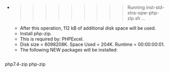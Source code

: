 * >>>>>>>>> Running inst-std-xtra-opw-php-zip.sh ...
  * After this operation, 112 kB of additional disk space will be used.
  * Install php-zip.
  * This is required by: PHPExcel.
  * Disk size = 6098208K. Space Used = 204K. Runtime = 00:00:00:01.
  * The following NEW packages will be installed:
  ```bash
php7.4-zip php-zip
  ```
